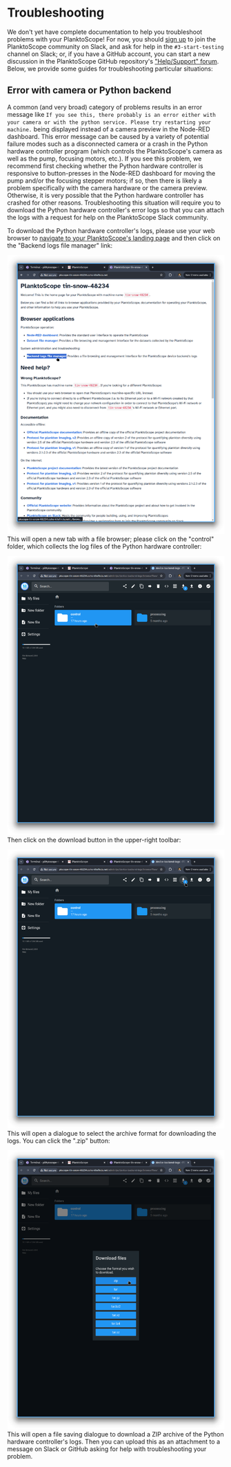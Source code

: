 # Troubleshooting

We don't yet have complete documentation to help you troubleshoot problems with your PlanktoScope! For now, you should [sign up](https://www.planktoscope.org/join) to join the PlanktoScope community on Slack, and ask for help in the `#3-start-testing` channel on Slack; or, if you have a GitHub account, you can start a new discussion in the PlanktoScope GitHub repository's ["Help/Support" forum](https://github.com/PlanktoScope/PlanktoScope/discussions/categories/help-support). Below, we provide some guides for troubleshooting particular situations:

## Error with camera or Python backend

A common (and very broad) category of problems results in an error message like `If you see this, there probably is an error either with your camera or with the python service. Please try restarting your machine.` being displayed instead of a camera preview in the Node-RED dashboard. This error message can be caused by a variety of potential failure modes such as a disconnected camera or a crash in the Python hardware controller program (which controls the PlanktoScope's camera as well as the pump, focusing motors, etc.). If you see this problem, we recommend first checking whether the Python hardware controller is responsive to button-presses in the Node-RED dashboard for moving the pump and/or the focusing stepper motors; if so, then there is likely a problem specifically with the camera hardware or the camera preview. Otherwise, it is very possible that the Python hardware controller has crashed for other reasons. Troubleshooting this situation will require you to download the Python hardware controller's error logs so that you can attach the logs with a request for help on the PlanktoScope Slack community.

To download the Python hardware controller's logs, please use your web browser to [navigate to your PlanktoScope's landing page](../operation/index.md#access-your-planktoscopes-software) and then click on the "Backend logs file manager" link:

![landing page](./images/download-hardware-controller-logs-1.png)
This will open a new tab with a file browser; please click on the "control" folder, which collects the log files of the Python hardware controller:

![landing page](./images/download-hardware-controller-logs-2.png)
Then click on the download button in the upper-right toolbar:

![landing page](./images/download-hardware-controller-logs-3.png)
This will open a dialogue to select the archive format for downloading the logs. You can click the ".zip" button:

![landing page](./images/download-hardware-controller-logs-4.png)
This will open a file saving dialogue to download a ZIP archive of the Python hardware controller's logs. Then you can upload this as an attachment to a message on Slack or GitHub asking for help with troubleshooting your problem.